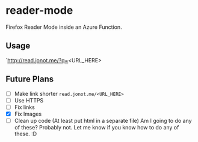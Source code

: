 # reader-mode
Firefox Reader Mode inside an Azure Function. 

## Usage
`http://read.jonot.me/?q=<URL_HERE>

## Future Plans
- [ ] Make link shorter `read.jonot.me/<URL_HERE>`
- [ ] Use HTTPS
- [ ] Fix links
- [X] Fix Images
- [ ] Clean up code (At least put html in a separate file)
Am I going to do any of these? Probably not. Let me know if you know how to do any of these. :D